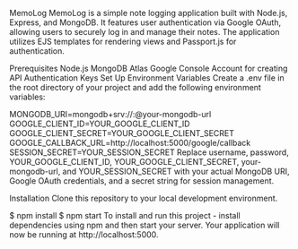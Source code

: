MemoLog
MemoLog is a simple note logging application built with Node.js, Express, and MongoDB. It features user authentication via Google OAuth, allowing users to securely log in and manage their notes. The application utilizes EJS templates for rendering views and Passport.js for authentication.

Prerequisites
Node.js
MongoDB Atlas
Google Console Account for creating API Authentication Keys
Set Up Environment Variables
Create a .env file in the root directory of your project and add the following environment variables:

MONGODB_URI=mongodb+srv://<username>:<password>@your-mongodb-url
GOOGLE_CLIENT_ID=YOUR_GOOGLE_CLIENT_ID
GOOGLE_CLIENT_SECRET=YOUR_GOOGLE_CLIENT_SECRET
GOOGLE_CALLBACK_URL=http://localhost:5000/google/callback
SESSION_SECRET=YOUR_SESSION_SECRET
Replace username, password, YOUR_GOOGLE_CLIENT_ID, YOUR_GOOGLE_CLIENT_SECRET, your-mongodb-url, and YOUR_SESSION_SECRET with your actual MongoDB URI, Google OAuth credentials, and a secret string for session management.

Installation
Clone this repository to your local development environment.

$ npm install
$ npm start
To install and run this project - install dependencies using npm and then start your server. Your application will now be running at http://localhost:5000.
